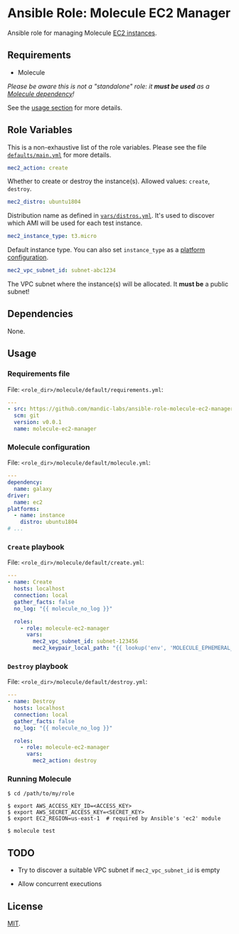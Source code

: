 # Ansible Role: Molecule EC2 Manager

Ansible role for managing Molecule [EC2 instances][molecule-ec2].

[molecule-ec2]: https://molecule.readthedocs.io/en/stable/configuration.html#ec2

## Requirements

- Molecule

_Please be aware this is not a "standalone" role: it **must be used** as a
[Molecule dependency][molecule-dependency]!_

See the [usage section](#usage) for more details.

[molecule-dependency]: https://molecule.readthedocs.io/en/stable/configuration.html#dependency

## Role Variables

This is a non-exhaustive list of the role variables. Please see the file [`defaults/main.yml`](defaults/main.yml)
for more details.

```yaml
mec2_action: create
```

Whether to create or destroy the instance(s). Allowed values: `create`, `destroy`.

```yaml
mec2_distro: ubuntu1804
```

Distribution name as defined in [`vars/distros.yml`](vars/distros.yml). It's used
to discover which AMI will be used for each test instance.

```yaml
mec2_instance_type: t3.micro
```

Default instance type. You can also set `instance_type` as a [platform configuration](#molecule-configuration).

```yaml
mec2_vpc_subnet_id: subnet-abc1234
```

The VPC subnet where the instance(s) will be allocated. It **must be** a public subnet!

## Dependencies

None.

## Usage

### Requirements file

File: `<role_dir>/molecule/default/requirements.yml`:

```yaml
---
- src: https://github.com/mandic-labs/ansible-role-molecule-ec2-manager.git
  scm: git
  version: v0.0.1
  name: molecule-ec2-manager
```

### Molecule configuration

File: `<role_dir>/molecule/default/molecule.yml`:

```yaml
---
dependency:
  name: galaxy
driver:
  name: ec2
platforms:
  - name: instance
    distro: ubuntu1804
# ...
```

### `Create` playbook

File: `<role_dir>/molecule/default/create.yml`:

```yaml
---
- name: Create
  hosts: localhost
  connection: local
  gather_facts: false
  no_log: "{{ molecule_no_log }}"

  roles:
    - role: molecule-ec2-manager
      vars:
        mec2_vpc_subnet_id: subnet-123456
        mec2_keypair_local_path: "{{ lookup('env', 'MOLECULE_EPHEMERAL_DIRECTORY') }}/ssh_key"
```

### `Destroy` playbook

File: `<role_dir>/molecule/default/destroy.yml`:

```yaml
---
- name: Destroy
  hosts: localhost
  connection: local
  gather_facts: false
  no_log: "{{ molecule_no_log }}"

  roles:
    - role: molecule-ec2-manager
      vars:
        mec2_action: destroy
```

### Running Molecule

```console
$ cd /path/to/my/role

$ export AWS_ACCESS_KEY_ID=<ACCESS_KEY>
$ export AWS_SECRET_ACCESS_KEY=<SECRET_KEY>
$ export EC2_REGION=us-east-1  # required by Ansible's 'ec2' module

$ molecule test
```

## TODO

- Try to discover a suitable VPC subnet if `mec2_vpc_subnet_id` is empty

- Allow concurrent executions

## License

[MIT](LICENSE).
